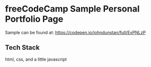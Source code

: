 # freeCodeCamp Sample Personal Portfolio Page

Sample can be found at:
https://codepen.io/johndunstan/full/ExPNLzP

## Tech Stack
html, css, and a little javascript
